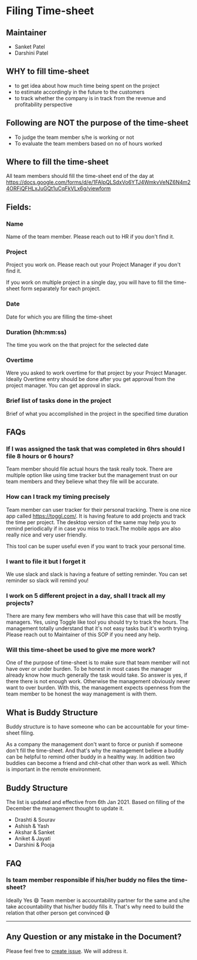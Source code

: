 # Filing Time-sheet

## Maintainer

- Sanket Patel
- Darshini Patel

## WHY to fill time-sheet

- to get idea about how much time being spent on the project
- to estimate accordingly in the future to the customers
- to track whether the company is in track from the revenue and profitability perspective

## Following are NOT the purpose of the time-sheet

- To judge the team member s/he is working or not
- To evaluate the team members based on no of hours worked

## Where to fill the time-sheet

All team members should fill the time-sheet end of the day at https://docs.google.com/forms/d/e/1FAIpQLSdxVo6YTJ4WmkvVeNZ6N4m24ORFiQFHLxJuGQt1uCqFkVLx6g/viewform

## Fields:

### Name

Name of the team member. Please reach out to HR if you don't find it.

### Project

Project you work on. Please reach out your Project Manager if you don't find it.

If you work on multiple project in a single day, you will have to fill the time-sheet form separately for each project.

### Date

Date for which you are filling the time-sheet

### Duration (hh:mm:ss)

The time you work on the that project for the selected date

### Overtime

Were you asked to work overtime for that project by your Project Manager. Ideally Overtime entry should be done after you get approval from the project manager. You can get approval in slack.

### Brief list of tasks done in the project

Brief of what you accomplished in the project in the specified time duration

## FAQs

### If I was assigned the task that was completed in 6hrs should I file 8 hours or 6 hours?

Team member should file actual hours the task really took. There are multiple option like using time tracker but the management trust on our team members and they believe what they file will be accurate.

### How can I track my timing precisely

Team member can user tracker for their personal tracking. There is one nice app called https://toggl.com/. It is having feature to add projects and track the time per project. The desktop version of the same may help you to remind periodically if in case you miss to track.The mobile apps are also really nice and very user friendly.

This tool can be super useful even if you want to track your personal time.

### I want to file it but I forget it

We use slack and slack is having a feature of setting reminder. You can set reminder so slack will remind you!

### I work on 5 different project in a day, shall I track all my projects?

There are many few members who will have this case that will be mostly managers. Yes, using Toggle like tool you should try to track the hours. The management totally understand that it's not easy tasks but it's worth trying. Please reach out to Maintainer of this SOP if you need any help.

### Will this time-sheet be used to give me more work?

One of the purpose of time-sheet is to make sure that team member will not have over or under burden. To be honest in most cases the manager already know how much generally the task would take. So answer is yes, if there there is not enough work. Otherwise the management obviously never want to over burden. With this, the management expects openness from the team member to be honest the way management is with them.

## What is Buddy Structure

Buddy structure is to have someone who can be accountable for your time-sheet filing.

As a company the management don't want to force or punish if someone don't fill the time-sheet. And that's why the management believe a buddy can be helpful to remind other buddy in a healthy way. In addition two buddies can become a friend and chit-chat other than work as well. Which is important in the remote environment.

## Buddy Structure

The list is updated and effective from 6th Jan 2021. Based on filling of the December the management thought to update it.

- Drashti & Sourav
- Ashish & Yash
- Akshar & Sanket
- Aniket & Jayati
- Darshini & Pooja

## FAQ

### Is team member responsible if his/her buddy no files the time-sheet?

Ideally Yes 😄 Team member is accountability partner for the same and s/he take accountability that his/her buddy fills it. That's why need to build the relation that other person get convinced 😅

---

## Any Question or any mistake in the Document?

Please feel free to [create issue](https://github.com/redsoftware-hq/docs.github.io/issues). We will address it.

